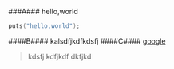 ﻿###A###
hello,world
```c
puts("hello,world");
```
####B####
kalsdfjkdfkdsfj
####C####
[google](https:\\www.google.com)
>kdsfj
kdfjkdf
dkfjkd
